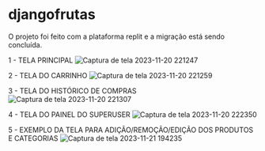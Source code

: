 # djangofrutas

O projeto foi feito com a plataforma replit e a migração está sendo concluída.

1 - TELA PRINCIPAL
![Captura de tela 2023-11-20 221247](https://github.com/gabrielfcav/djangofrutas/assets/128062524/495b0c4f-6492-4154-8095-98b965e66155)

2 - TELA DO CARRINHO 
![Captura de tela 2023-11-20 221259](https://github.com/gabrielfcav/djangofrutas/assets/128062524/5351028b-c926-48e6-9cf2-d7be896e78b9)

3 - TELA DO HISTÓRICO DE COMPRAS 
![Captura de tela 2023-11-20 221307](https://github.com/gabrielfcav/djangofrutas/assets/128062524/dc0f34da-9f5d-4fa5-a473-58427b3b7f4b)

4 - TELA DO PAINEL DO SUPERUSER
![Captura de tela 2023-11-20 222350](https://github.com/gabrielfcav/djangofrutas/assets/128062524/16a2f8e4-fcea-4433-9619-4815dba0ac76)

5 - EXEMPLO DA TELA PARA ADIÇÃO/REMOÇÃO/EDIÇÃO DOS PRODUTOS E CATEGORIAS
![Captura de tela 2023-11-21 194235](https://github.com/gabrielfcav/djangofrutas/assets/128062524/2a0754e3-d49e-4776-8061-d935df542fcf)
